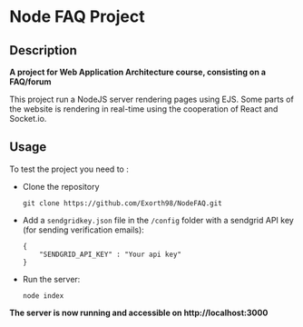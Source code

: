 # Node FAQ Project

## Description

**A project for Web Application Architecture course, consisting on a FAQ/forum**

This project run a NodeJS server rendering pages using EJS.
Some parts of the website is rendering in real-time using the cooperation of React and Socket.io.

## Usage

To test the project you need to :
- Clone the repository
    ```
    git clone https://github.com/Exorth98/NodeFAQ.git
    ```
- Add a ```sendgridkey.json``` file in the ```/config``` folder with a sendgrid API key (for sending verification emails):
    ```
    {
        "SENDGRID_API_KEY" : "Your api key"
    }
    ```
- Run the server:
    ```
    node index
    ```

**The server is now running and accessible on http://localhost:3000**
